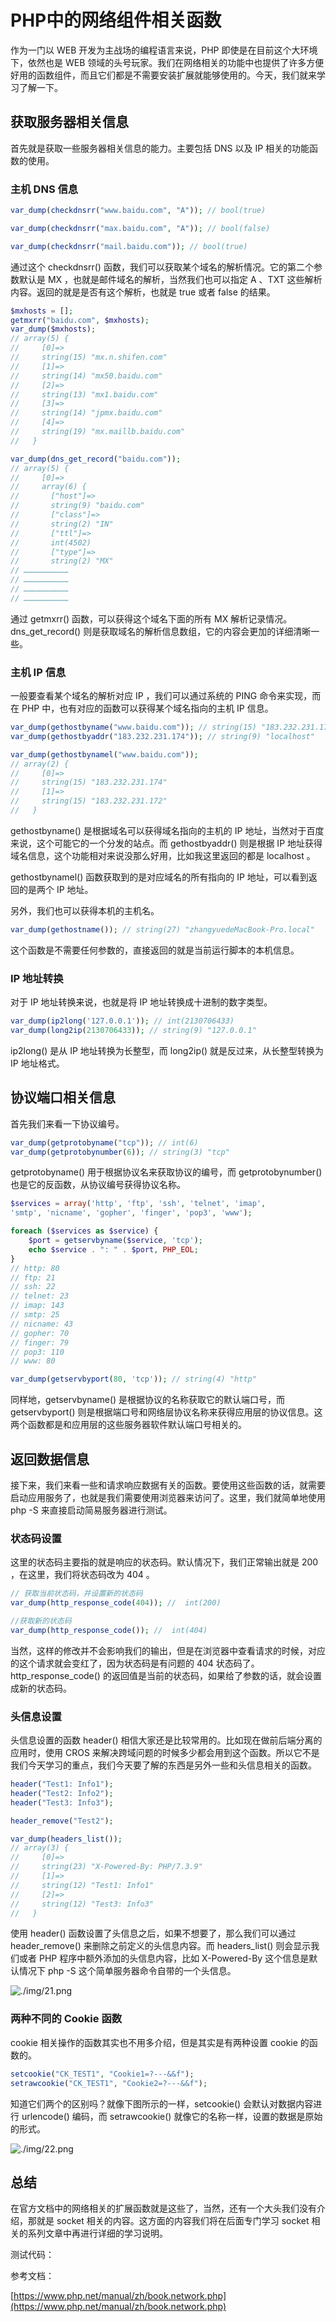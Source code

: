# PHP中的网络组件相关函数

作为一门以 WEB 开发为主战场的编程语言来说，PHP 即使是在目前这个大环境下，依然也是 WEB 领域的头号玩家。我们在网络相关的功能中也提供了许多方便好用的函数组件，而且它们都是不需要安装扩展就能够使用的。今天，我们就来学习了解一下。

## 获取服务器相关信息

首先就是获取一些服务器相关信息的能力。主要包括 DNS 以及 IP 相关的功能函数的使用。

### 主机 DNS 信息

```php
var_dump(checkdnsrr("www.baidu.com", "A")); // bool(true)

var_dump(checkdnsrr("max.baidu.com", "A")); // bool(false)

var_dump(checkdnsrr("mail.baidu.com")); // bool(true)
```

通过这个 checkdnsrr() 函数，我们可以获取某个域名的解析情况。它的第二个参数默认是 MX ，也就是邮件域名的解析，当然我们也可以指定 A 、TXT 这些解析内容。返回的就是是否有这个解析，也就是 true 或者 false 的结果。

```php
$mxhosts = [];
getmxrr("baidu.com", $mxhosts);
var_dump($mxhosts);
// array(5) {
//     [0]=>
//     string(15) "mx.n.shifen.com"
//     [1]=>
//     string(14) "mx50.baidu.com"
//     [2]=>
//     string(13) "mx1.baidu.com"
//     [3]=>
//     string(14) "jpmx.baidu.com"
//     [4]=>
//     string(19) "mx.maillb.baidu.com"
//   }

var_dump(dns_get_record("baidu.com"));
// array(5) {
//     [0]=>
//     array(6) {
//       ["host"]=>
//       string(9) "baidu.com"
//       ["class"]=>
//       string(2) "IN"
//       ["ttl"]=>
//       int(4502)
//       ["type"]=>
//       string(2) "MX"
// …………………………
// …………………………
// …………………………
// …………………………
```

通过 getmxrr() 函数，可以获得这个域名下面的所有 MX 解析记录情况。dns_get_record() 则是获取域名的解析信息数组，它的内容会更加的详细清晰一些。

### 主机 IP 信息

一般要查看某个域名的解析对应 IP ，我们可以通过系统的 PING 命令来实现，而在 PHP 中，也有对应的函数可以获得某个域名指向的主机 IP 信息。

```php
var_dump(gethostbyname("www.baidu.com")); // string(15) "183.232.231.174"
var_dump(gethostbyaddr("183.232.231.174")); // string(9) "localhost"

var_dump(gethostbynamel("www.baidu.com"));
// array(2) {
//     [0]=>
//     string(15) "183.232.231.174"
//     [1]=>
//     string(15) "183.232.231.172"
//   }
```

gethostbyname() 是根据域名可以获得域名指向的主机的 IP 地址，当然对于百度来说，这个可能它的一个分发的站点。而 gethostbyaddr() 则是根据 IP 地址获得域名信息，这个功能相对来说没那么好用，比如我这里返回的都是 localhost 。

gethostbynamel() 函数获取到的是对应域名的所有指向的 IP 地址，可以看到返回的是两个 IP 地址。

另外，我们也可以获得本机的主机名。

```php
var_dump(gethostname()); // string(27) "zhangyuedeMacBook-Pro.local"
```

这个函数是不需要任何参数的，直接返回的就是当前运行脚本的本机信息。

### IP 地址转换

对于 IP 地址转换来说，也就是将 IP 地址转换成十进制的数字类型。

```php
var_dump(ip2long('127.0.0.1')); // int(2130706433)
var_dump(long2ip(2130706433)); // string(9) "127.0.0.1"
```

ip2long() 是从 IP 地址转换为长整型，而 long2ip() 就是反过来，从长整型转换为 IP 地址格式。

## 协议端口相关信息

首先我们来看一下协议编号。

```php
var_dump(getprotobyname("tcp")); // int(6)
var_dump(getprotobynumber(6)); // string(3) "tcp"
```

getprotobyname() 用于根据协议名来获取协议的编号，而 getprotobynumber() 也是它的反函数，从协议编号获得协议名称。

```php
$services = array('http', 'ftp', 'ssh', 'telnet', 'imap',
'smtp', 'nicname', 'gopher', 'finger', 'pop3', 'www');

foreach ($services as $service) {
    $port = getservbyname($service, 'tcp');
    echo $service . ": " . $port, PHP_EOL;
}
// http: 80
// ftp: 21
// ssh: 22
// telnet: 23
// imap: 143
// smtp: 25
// nicname: 43
// gopher: 70
// finger: 79
// pop3: 110
// www: 80

var_dump(getservbyport(80, 'tcp')); // string(4) "http"
```

同样地，getservbyname() 是根据协议的名称获取它的默认端口号，而 getservbyport() 则是根据端口号和网络层协议名称来获得应用层的协议信息。这两个函数都是和应用层的这些服务器软件默认端口号相关的。

## 返回数据信息

接下来，我们来看一些和请求响应数据有关的函数。要使用这些函数的话，就需要启动应用服务了，也就是我们需要使用浏览器来访问了。这里，我们就简单地使用 php -S 来直接启动简易服务器进行测试。

### 状态码设置

这里的状态码主要指的就是响应的状态码。默认情况下，我们正常输出就是 200 ，在这里，我们将状态码改为 404 。

```php
// 获取当前状态码，并设置新的状态码
var_dump(http_response_code(404)); //  int(200)

//获取新的状态码
var_dump(http_response_code()); //  int(404)
```

当然，这样的修改并不会影响我们的输出，但是在浏览器中查看请求的时候，对应的这个请求就会变红了，因为状态码是有问题的 404 状态码了。http_response_code() 的返回值是当前的状态码，如果给了参数的话，就会设置成新的状态码。

### 头信息设置

头信息设置的函数 header() 相信大家还是比较常用的。比如现在做前后端分离的应用时，使用 CROS 来解决跨域问题的时候多少都会用到这个函数。所以它不是我们今天学习的重点，我们今天要了解的东西是另外一些和头信息相关的函数。

```php
header("Test1: Info1");
header("Test2: Info2");
header("Test3: Info3");

header_remove("Test2");

var_dump(headers_list());
// array(3) {
//     [0]=>
//     string(23) "X-Powered-By: PHP/7.3.9"
//     [1]=>
//     string(12) "Test1: Info1"
//     [2]=>
//     string(12) "Test3: Info3"
//   }
```

使用 header() 函数设置了头信息之后，如果不想要了，那么我们可以通过 header_remove() 来删除之前定义的头信息内容。而 headers_list() 则会显示我们或者 PHP 程序中额外添加的头信息内容，比如 X-Powered-By 这个信息是默认情况下 php -S 这个简单服务器命令自带的一个头信息。

![./img/21.png](./img/21.png)

### 两种不同的 Cookie 函数

cookie 相关操作的函数其实也不用多介绍，但是其实是有两种设置 cookie 的函数的。

```php
setcookie("CK_TEST1", "Cookie1=?---&&f");
setrawcookie("CK_TEST1", "Cookie2=?---&&f");
```

知道它们两个的区别吗？就像下图所示的一样，setcookie() 会默认对数据内容进行 urlencode() 编码，而 setrawcookie() 就像它的名称一样，设置的数据是原始的形式。

![./img/22.png](./img/22.png)

## 总结

在官方文档中的网络相关的扩展函数就是这些了，当然，还有一个大头我们没有介绍，那就是 socket 相关的内容。这方面的内容我们将在后面专门学习 socket 相关的系列文章中再进行详细的学习说明。

测试代码：

参考文档：

[https://www.php.net/manual/zh/book.network.php](https://www.php.net/manual/zh/book.network.php)

